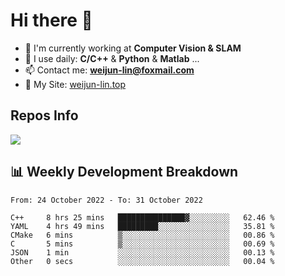 # Hi there 👋

<!--
**Weijun-Lin/Weijun-Lin** is a ✨ _special_ ✨ repository because its `README.md` (this file) appears on your GitHub profile.

Here are some ideas to get you started:

- 🔭 I’m currently working on ...
- 🌱 I’m currently learning ...
- 👯 I’m looking to collaborate on ...
- 🤔 I’m looking for help with ...
- 💬 Ask me about ...
- 📫 How to reach me: ...
- 😄 Pronouns: ...
- ⚡ Fun fact: ...
-->

- 🏢 I'm currently working at **Computer Vision & SLAM**
- 🚀 I use daily: **C/C++** & **Python** & **Matlab** ...
- 📫 Contact me: **weijun-lin@foxmail.com**
- 🔗 My Site: [weijun-lin.top](https://weijun-lin.top/p)

  

## Repos Info
![](https://github-readme-stats.vercel.app/api?username=Weijun-Lin&theme=cobalt)

## 📊 Weekly Development Breakdown

<!--START_SECTION:waka-->

```text
From: 24 October 2022 - To: 31 October 2022

C++     8 hrs 25 mins   ███████████████▓░░░░░░░░░   62.46 %
YAML    4 hrs 49 mins   █████████░░░░░░░░░░░░░░░░   35.81 %
CMake   6 mins          ▒░░░░░░░░░░░░░░░░░░░░░░░░   00.86 %
C       5 mins          ▒░░░░░░░░░░░░░░░░░░░░░░░░   00.69 %
JSON    1 min           ░░░░░░░░░░░░░░░░░░░░░░░░░   00.13 %
Other   0 secs          ░░░░░░░░░░░░░░░░░░░░░░░░░   00.04 %
```

<!--END_SECTION:waka-->
